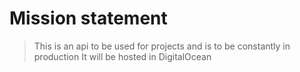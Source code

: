 # Mission statement

> This is an api to be used for projects and is to be constantly in production
> It will be hosted in DigitalOcean
